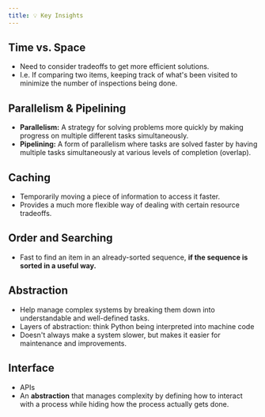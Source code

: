 ```yaml
---
title: 💡 Key Insights
---
```


## Time vs. Space

- Need to consider tradeoffs to get more efficient solutions.
- I.e. If comparing two items, keeping track of what's been visited to minimize the number of inspections being done.
## Parallelism & Pipelining

- **Parallelism:** A strategy for solving problems more quickly by making progress on multiple different tasks simultaneously.
- **Pipelining:** A form of parallelism where tasks are solved faster by having multiple tasks simultaneously at various levels of completion (overlap).
## Caching

- Temporarily moving a piece of information to access it faster. 
- Provides a much more flexible way of dealing with certain resource tradeoffs.
## Order and Searching

- Fast to find an item in an already-sorted sequence, **if the sequence is sorted in a useful way.**
## Abstraction

- Help manage complex systems by breaking them down into understandable and well-defined tasks.
- Layers of abstraction: think Python being interpreted into machine code
- Doesn't always make a system slower, but makes it easier for maintenance and improvements.
## Interface

- APIs
- An **abstraction** that manages complexity by defining how to interact with a process while hiding how the process actually gets done.
